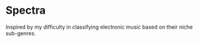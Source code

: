 # Spectra

Inspired by my difficulty in classifying electronic music based on their niche sub-genres.
